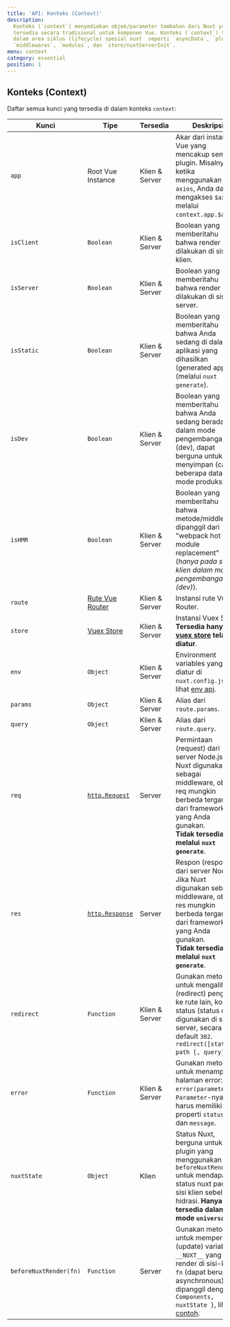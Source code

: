 ```yaml
---
title: 'API: Konteks (Context)'
description:
  Konteks (`context`) menyediakan objek/parameter tambahan dari Nuxt yang tidak
  tersedia secara tradisional untuk komponen Vue. Konteks (`context`) tersedia
  dalam area siklus (lifecycle) spesial nuxt  seperti `asyncData`, `plugins`,
  `middlewares`, `modules`, dan `store/nuxtServerInit`.
menu: context
category: essential
position: 1
---
```


## Konteks (Context)

Daftar semua kunci yang tersedia di dalam konteks `context`:

| Kunci                  | Tipe                                                                               | Tersedia       | Deskripsi                                                                                                                                                                                                                                                                                                                 |
| ---------------------- | ---------------------------------------------------------------------------------- | -------------- | ------------------------------------------------------------------------------------------------------------------------------------------------------------------------------------------------------------------------------------------------------------------------------------------------------------------------- |
| `app`                  | Root Vue Instance                                                                  | Klien & Server | Akar dari instansi Vue yang mencakup semua plugin. Misalnya, ketika menggunakan `axios`, Anda dapat mengakses `$axios` melalui `context.app.$axios`.                                                                                                                                                                      |
| `isClient`             | `Boolean`                                                                          | Klien & Server | Boolean yang memberitahu bahwa render dilakukan di sisi-klien.                                                                                                                                                                                                                                                            |
| `isServer`             | `Boolean`                                                                          | Klien & Server | Boolean yang memberitahu bahwa render dilakukan di sisi-server.                                                                                                                                                                                                                                                           |
| `isStatic`             | `Boolean`                                                                          | Klien & Server | Boolean yang memberitahu bahwa Anda sedang di dalam aplikasi yang dihasilkan (generated app) (melalui `nuxt generate`).                                                                                                                                                                                                   |
| `isDev`                | `Boolean`                                                                          | Klien & Server | Boolean yang memberitahu bahwa Anda sedang berada di dalam mode pengembangan (dev), dapat berguna untuk menyimpan (cache) beberapa data pada mode produksi.                                                                                                                                                               |
| `isHMR`                | `Boolean`                                                                          | Klien & Server | Boolean yang memberitahu bahwa metode/middleware dipanggil dari "webpack hot module replacement" (_hanya pada sisi-klien dalam mode pengembangan (dev)_).                                                                                                                                                                 |
| `route`                | [Rute Vue Router](https://router.vuejs.org/api/#the-route-object)                  | Klien & Server | Instansi rute Vue Router.                                                                                                                                                                                                                                                                                                 |
| `store`                | [Vuex Store](https://vuex.vuejs.org/api/#vuex-store-instance-properties)           | Klien & Server | Instansi Vuex Store. **Tersedia hanya jika [vuex store](/guide/vuex-store) telah diatur**.                                                                                                                                                                                                                                |
| `env`                  | `Object`                                                                           | Klien & Server | Environment variables yang diatur di `nuxt.config.js`, lihat [env api](/api/configuration-env).                                                                                                                                                                                                                           |
| `params`               | `Object`                                                                           | Klien & Server | Alias dari `route.params`.                                                                                                                                                                                                                                                                                                |
| `query`                | `Object`                                                                           | Klien & Server | Alias dari `route.query`.                                                                                                                                                                                                                                                                                                 |
| `req`                  | [`http.Request`](https://nodejs.org/api/http.html#http_class_http_incomingmessage) | Server         | Permintaan (request) dari server Node.js. Jika Nuxt digunakan sebagai middleware, objek req mungkin berbeda tergantung dari framework yang Anda gunakan. <br>**Tidak tersedia melalui `nuxt generate`**.                                                                                                                  |
| `res`                  | [`http.Response`](https://nodejs.org/api/http.html#http_class_http_serverresponse) | Server         | Respon (response) dari server Node.js. Jika Nuxt digunakan sebagai middleware, objek res mungkin berbeda tergantung dari framework yang Anda gunakan.<br>**Tidak tersedia melalui `nuxt generate`**.                                                                                                                      |
| `redirect`             | `Function`                                                                         | Klien & Server | Gunakan metode ini untuk mengalihkan (redirect) pengguna ke rute lain, kode status (status code) digunakan di sisi-server, secara default `302`. `redirect([status,] path [, query])`.                                                                                                                                    |
| `error`                | `Function`                                                                         | Klien & Server | Gunakan metode ini untuk menampilkan halaman error: `error(parameter)`. `Parameter`-nya harus memiliki properti `statusCode` dan `message`.                                                                                                                                                                               |
| `nuxtState`            | `Object`                                                                           | Klien          | Status Nuxt, berguna untuk plugin yang menggunakan `beforeNuxtRender` untuk mendapatkan status nuxt pada sisi klien sebelum hidrasi. **Hanya tersedia dalam mode `universal`**.                                                                                                                                           |
| `beforeNuxtRender(fn)` | `Function`                                                                         | Server         | Gunakan metode ini untuk memperbarui (update) variabel `__NUXT__` yang di-render di sisi-klien, `fn` (dapat berupa asynchronous) dipanggil dengan `{ Components, nuxtState }`, lihat [contoh](https://github.com/nuxt/nuxt.js/blob/cf6b0df45f678c5ac35535d49710c606ab34787d/test/fixtures/basic/pages/special-state.vue). |
